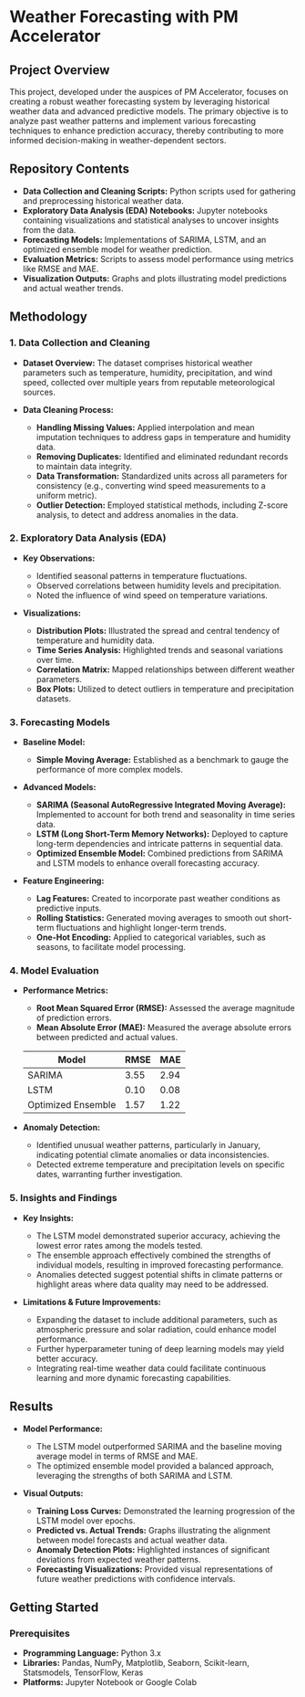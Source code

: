 # Weather Forecasting with PM Accelerator

## Project Overview

This project, developed under the auspices of PM Accelerator, focuses on creating a robust weather forecasting system by leveraging historical weather data and advanced predictive models. The primary objective is to analyze past weather patterns and implement various forecasting techniques to enhance prediction accuracy, thereby contributing to more informed decision-making in weather-dependent sectors.

## Repository Contents

- **Data Collection and Cleaning Scripts:** Python scripts used for gathering and preprocessing historical weather data.
- **Exploratory Data Analysis (EDA) Notebooks:** Jupyter notebooks containing visualizations and statistical analyses to uncover insights from the data.
- **Forecasting Models:** Implementations of SARIMA, LSTM, and an optimized ensemble model for weather prediction.
- **Evaluation Metrics:** Scripts to assess model performance using metrics like RMSE and MAE.
- **Visualization Outputs:** Graphs and plots illustrating model predictions and actual weather trends.

## Methodology

### 1. Data Collection and Cleaning

- **Dataset Overview:**  The dataset comprises historical weather parameters such as temperature, humidity, precipitation, and wind speed, collected over multiple years from reputable meteorological sources.

- **Data Cleaning Process:**
  - **Handling Missing Values:** Applied interpolation and mean imputation techniques to address gaps in temperature and humidity data.
  - **Removing Duplicates:** Identified and eliminated redundant records to maintain data integrity.
  - **Data Transformation:** Standardized units across all parameters for consistency (e.g., converting wind speed measurements to a uniform metric).
  - **Outlier Detection:** Employed statistical methods, including Z-score analysis, to detect and address anomalies in the data.

### 2. Exploratory Data Analysis (EDA)

- **Key Observations:**
  - Identified seasonal patterns in temperature fluctuations.
  - Observed correlations between humidity levels and precipitation.
  - Noted the influence of wind speed on temperature variations.

- **Visualizations:**
  - **Distribution Plots:** Illustrated the spread and central tendency of temperature and humidity data.
  - **Time Series Analysis:** Highlighted trends and seasonal variations over time.
  - **Correlation Matrix:** Mapped relationships between different weather parameters.
  - **Box Plots:** Utilized to detect outliers in temperature and precipitation datasets.

### 3. Forecasting Models

- **Baseline Model:**
  - **Simple Moving Average:** Established as a benchmark to gauge the performance of more complex models.

- **Advanced Models:**
  - **SARIMA (Seasonal AutoRegressive Integrated Moving Average):** Implemented to account for both trend and seasonality in time series data.
  - **LSTM (Long Short-Term Memory Networks):** Deployed to capture long-term dependencies and intricate patterns in sequential data.
  - **Optimized Ensemble Model:** Combined predictions from SARIMA and LSTM models to enhance overall forecasting accuracy.

- **Feature Engineering:**
  - **Lag Features:** Created to incorporate past weather conditions as predictive inputs.
  - **Rolling Statistics:** Generated moving averages to smooth out short-term fluctuations and highlight longer-term trends.
  - **One-Hot Encoding:** Applied to categorical variables, such as seasons, to facilitate model processing.

### 4. Model Evaluation

- **Performance Metrics:**
  - **Root Mean Squared Error (RMSE):** Assessed the average magnitude of prediction errors.
  - **Mean Absolute Error (MAE):** Measured the average absolute errors between predicted and actual values.

  | Model               | RMSE  | MAE  |
  |---------------------|-------|------|
  | SARIMA              | 3.55  | 2.94 |
  | LSTM                | 0.10  | 0.08 |
  | Optimized Ensemble  | 1.57  | 1.22 |

- **Anomaly Detection:**
  - Identified unusual weather patterns, particularly in January, indicating potential climate anomalies or data inconsistencies.
  - Detected extreme temperature and precipitation levels on specific dates, warranting further investigation.

### 5. Insights and Findings

- **Key Insights:**
  - The LSTM model demonstrated superior accuracy, achieving the lowest error rates among the models tested.
  - The ensemble approach effectively combined the strengths of individual models, resulting in improved forecasting performance.
  - Anomalies detected suggest potential shifts in climate patterns or highlight areas where data quality may need to be addressed.

- **Limitations & Future Improvements:**
  - Expanding the dataset to include additional parameters, such as atmospheric pressure and solar radiation, could enhance model performance.
  - Further hyperparameter tuning of deep learning models may yield better accuracy.
  - Integrating real-time weather data could facilitate continuous learning and more dynamic forecasting capabilities.

## Results

- **Model Performance:**
  - The LSTM model outperformed SARIMA and the baseline moving average model in terms of RMSE and MAE.
  - The optimized ensemble model provided a balanced approach, leveraging the strengths of both SARIMA and LSTM.

- **Visual Outputs:**
  - **Training Loss Curves:** Demonstrated the learning progression of the LSTM model over epochs.
  - **Predicted vs. Actual Trends:** Graphs illustrating the alignment between model forecasts and actual weather data.
  - **Anomaly Detection Plots:** Highlighted instances of significant deviations from expected weather patterns.
  - **Forecasting Visualizations:** Provided visual representations of future weather predictions with confidence intervals.

## Getting Started

### Prerequisites

- **Programming Language:** Python 3.x
- **Libraries:** Pandas, NumPy, Matplotlib, Seaborn, Scikit-learn, Statsmodels, TensorFlow, Keras
- **Platforms:** Jupyter Notebook or Google Colab
